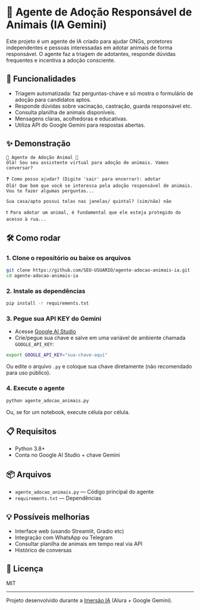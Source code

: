 # 🐾 Agente de Adoção Responsável de Animais (IA Gemini)

Este projeto é um agente de IA criado para ajudar ONGs, protetores independentes e pessoas interessadas em adotar animais de forma responsável. O agente faz a triagem de adotantes, responde dúvidas frequentes e incentiva a adoção consciente.

## 🚀 Funcionalidades

- Triagem automatizada: faz perguntas-chave e só mostra o formulário de adoção para candidatos aptos.
- Responde dúvidas sobre vacinação, castração, guarda responsável etc.
- Consulta planilha de animais disponíveis.
- Mensagens claras, acolhedoras e educativas.
- Utiliza API do Google Gemini para respostas abertas.

## ✨ Demonstração

```
🤖 Agente de Adoção Animal 🤖
Olá! Sou seu assistente virtual para adoção de animais. Vamos conversar?

❓ Como posso ajudar? (Digite 'sair' para encerrar): adotar
Olá! Que bom que você se interessa pela adoção responsável de animais. Vou te fazer algumas perguntas...

Sua casa/apto possui telas nas janelas/ quintal? (sim/não) não

❗️ Para adotar um animal, é fundamental que ele esteja protegido do acesso à rua...
```

## 🛠️ Como rodar

### 1. Clone o repositório ou baixe os arquivos

```bash
git clone https://github.com/SEU-USUARIO/agente-adocao-animais-ia.git
cd agente-adocao-animais-ia
```

### 2. Instale as dependências

```bash
pip install -r requirements.txt
```

### 3. Pegue sua API KEY do Gemini

- Acesse [Google AI Studio](https://aistudio.google.com/app/apikey)
- Crie/pegue sua chave e salve em uma variável de ambiente chamada `GOOGLE_API_KEY`:

```bash
export GOOGLE_API_KEY="sua-chave-aqui"
```

Ou edite o arquivo `.py` e coloque sua chave diretamente (não recomendado para uso público).

### 4. Execute o agente

```bash
python agente_adocao_animais.py
```
Ou, se for um notebook, execute célula por célula.

## 📋 Requisitos

- Python 3.8+
- Conta no Google AI Studio + chave Gemini

## 📦 Arquivos

- `agente_adocao_animais.py` — Código principal do agente
- `requirements.txt` — Dependências

## 💡 Possíveis melhorias

- Interface web (usando Streamlit, Gradio etc)
- Integração com WhatsApp ou Telegram
- Consultar planilha de animais em tempo real via API
- Histórico de conversas

## 📄 Licença

MIT

---

Projeto desenvolvido durante a [Imersão IA](https://imersaoia.alura.com.br/) (Alura + Google Gemini).

